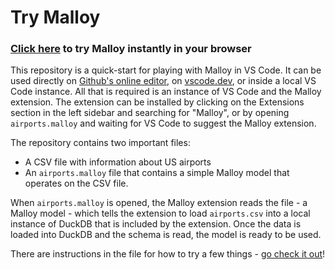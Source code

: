 # Try Malloy

### [Click here](https://github.dev/malloydata/try-malloy/airports.malloy) to try Malloy instantly in your browser

This repository is a quick-start for playing with Malloy in VS Code. It can be used directly on [Github's online editor](https://github.dev/malloydata/try-malloy/airports.malloy), on [vscode.dev](https://vscode.dev/github/malloydata/try-malloy), or inside a local VS Code instance. All that is required is an instance of VS Code and the Malloy extension. The extension can be installed by clicking on the Extensions section in the left sidebar and searching for "Malloy", or by opening `airports.malloy` and waiting for VS Code to suggest the Malloy extension.

The repository contains two important files:

* A CSV file with information about US airports
* An `airports.malloy` file that contains a simple Malloy model that operates on the CSV file.

When `airports.malloy` is opened, the Malloy extension reads the file - a Malloy model - which tells the extension to load `airports.csv` into a local instance of DuckDB that is included by the extension. Once the data is loaded into DuckDB and the schema is read, the model is ready to be used.

There are instructions in the file for how to try a few things - [go check it out](https://github.dev/malloydata/try-malloy/airports.malloy)!
